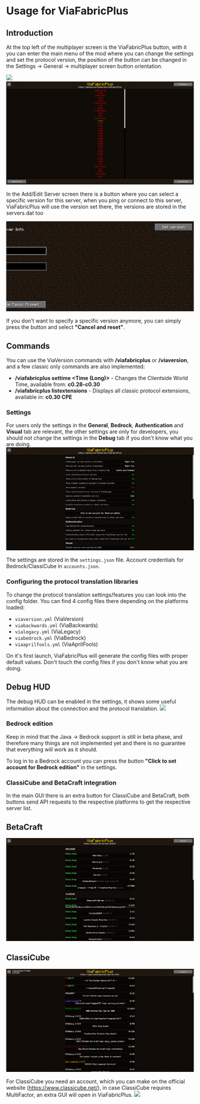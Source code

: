 # Usage for ViaFabricPlus

## Introduction
At the top left of the multiplayer screen is the ViaFabricPlus button, with it you can enter the main menu of the mod 
where you can change the settings and set the protocol version, the position of the button can be changed in the
Settings -> General -> multiplayer screen button orientation.

![](preview/multiplayer.png)
![](preview/protocol_selection.png)

In the Add/Edit Server screen there is a button where you can select a specific version for this server, when you ping or connect to this server, 
ViaFabricPlus will use the version set there, the versions are stored in the servers.dat too

![](preview/set_version_for_server.png)

If you don't want to specify a specific version anymore, you can simply press the button and select **"Cancel and reset"**.

## Commands
You can use the ViaVersion commands with **/viafabricplus** or **/viaversion**, and a few classic only commands are also implemented:
- **/viafabricplus settime <Time (Long)>** - Changes the Clientside World Time, available from: **c0.28-c0.30**
- **/viafabricplus listextensions** - Displays all classic protocol extensions, available in: **c0.30 CPE**

### Settings<br>
For users only the settings in the **General**, **Bedrock**, **Authentication** and **Visual** tab are relevant, the other settings are only for developers, you should not change the settings in the **Debug** tab if you don't know what you are doing.
![](preview/settings-selection.png)

The settings are stored in the `settings.json` file. Account credentials for Bedrock/ClassiCube in `accounts.json`.

### Configuring the protocol translation libraries
To change the protocol translation settings/features you can look into the config folder. You can find 4 config files there depending on the platforms loaded:

- `viaversion.yml` (ViaVersion)
- `viabackwards.yml` (ViaBackwards)
- `vialegacy.yml` (ViaLegacy)
- `viabedrock.yml` (ViaBedrock)
- `viaaprilfools.yml` (ViaAprilFools)

On it's first launch, ViaFabricPlus will generate the config files with proper default values. Don't touch the config files if you don't know what you are doing.

## Debug HUD
The debug HUD can be enabled in the settings, it shows some useful information about the connection and the protocol translation.
![](preview/debug_hud.png)

### Bedrock edition
Keep in mind that the Java -> Bedrock support is still in beta phase, and therefore many things are not implemented
yet and there is no guarantee that everything will work as it should.

To log in to a Bedrock account you can press the button **"Click to set account for Bedrock edition"** in the settings.

### ClassiCube and BetaCraft integration
In the main GUI there is an extra button for ClassiCube and BetaCraft, both buttons send API requests to the respective platforms to get the respective server list.
## BetaCraft
![](preview/betacraft_servers.png)

## ClassiCube
![](preview/classicube_servers.png)

For ClassiCube you need an account, which you can make on the official website (https://www.classicube.net/), in case ClassiCube requires MultiFactor, an extra GUI will open in ViaFabricPlus.
![](preview/classicube_login.png)

